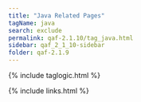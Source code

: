 ```yaml
---
title: "Java Related Pages"
tagName: java
search: exclude
permalink: qaf-2.1.10/tag_java.html
sidebar: qaf_2_1_10-sidebar
folder: qaf-2.1.9
---
```

{% include taglogic.html %}

{% include links.html %}
